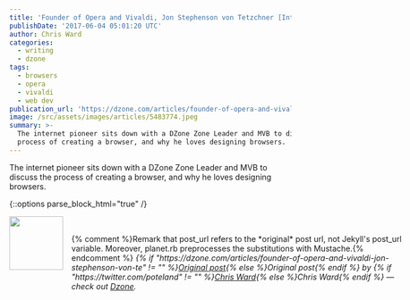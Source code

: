 ```yaml
---
title: 'Founder of Opera and Vivaldi, Jon Stephenson von Tetzchner [Interview]'
publishDate: '2017-06-04 05:01:20 UTC'
author: Chris Ward
categories:
  - writing
  - dzone
tags:
  - browsers
  - opera
  - vivaldi
  - web dev
publication_url: 'https://dzone.com/articles/founder-of-opera-and-vivaldi-jon-stephenson-von-te'
image: /src/assets/images/articles/5483774.jpeg
summary: >-
  The internet pioneer sits down with a DZone Zone Leader and MVB to discuss the
  process of creating a browser, and why he loves designing browsers.
---
```

The internet pioneer sits down with a DZone Zone Leader and MVB to discuss the process of creating a browser, and why he loves designing browsers.


{::options parse_block_html="true" /}
<div class="author">
   <img src="https://www.rss-specifications.com/rss-spec-rss.gif" style="width: 96px; height: 96;">
   <span style="position: absolute; padding: 32px 15px;">{% comment %}Remark that post_url refers to the *original* post url, not Jekyll's post_url variable. Moreover, planet.rb preprocesses the substitutions with Mustache.{% endcomment %}
      <i>{% if "https://dzone.com/articles/founder-of-opera-and-vivaldi-jon-stephenson-von-te" != "" %}<a href="https://dzone.com/articles/founder-of-opera-and-vivaldi-jon-stephenson-von-te">Original post</a>{% else %}Original post{% endif %} by {% if "https://twitter.com/poteland" != "" %}<a href="https://twitter.com/poteland">Chris Ward</a>{% else %}Chris Ward{% endif %} &mdash; check out <a href="https://dzone.com">Dzone</a>.</i>
  </span>
</div>
